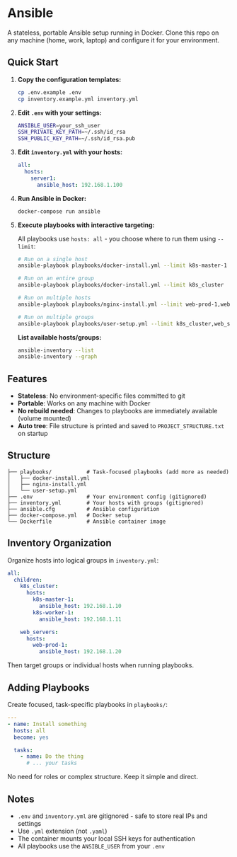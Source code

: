# Ansible

A stateless, portable Ansible setup running in Docker. Clone this repo on any machine (home, work, laptop) and configure it for your environment.

## Quick Start

1. **Copy the configuration templates:**
   ```bash
   cp .env.example .env
   cp inventory.example.yml inventory.yml
   ```

2. **Edit `.env` with your settings:**
   ```bash
   ANSIBLE_USER=your_ssh_user
   SSH_PRIVATE_KEY_PATH=~/.ssh/id_rsa
   SSH_PUBLIC_KEY_PATH=~/.ssh/id_rsa.pub
   ```

3. **Edit `inventory.yml` with your hosts:**
   ```yaml
   all:
     hosts:
       server1:
         ansible_host: 192.168.1.100
   ```

4. **Run Ansible in Docker:**
   ```bash
   docker-compose run ansible
   ```

5. **Execute playbooks with interactive targeting:**

   All playbooks use `hosts: all` - you choose where to run them using `--limit`:

   ```bash
   # Run on a single host
   ansible-playbook playbooks/docker-install.yml --limit k8s-master-1

   # Run on an entire group
   ansible-playbook playbooks/docker-install.yml --limit k8s_cluster

   # Run on multiple hosts
   ansible-playbook playbooks/nginx-install.yml --limit web-prod-1,web-prod-2

   # Run on multiple groups
   ansible-playbook playbooks/user-setup.yml --limit k8s_cluster,web_servers
   ```

   **List available hosts/groups:**
   ```bash
   ansible-inventory --list
   ansible-inventory --graph
   ```

## Features

- **Stateless**: No environment-specific files committed to git
- **Portable**: Works on any machine with Docker
- **No rebuild needed**: Changes to playbooks are immediately available (volume mounted)
- **Auto tree**: File structure is printed and saved to `PROJECT_STRUCTURE.txt` on startup

## Structure

```
├── playbooks/           # Task-focused playbooks (add more as needed)
│   ├── docker-install.yml
│   ├── nginx-install.yml
│   └── user-setup.yml
├── .env                 # Your environment config (gitignored)
├── inventory.yml        # Your hosts with groups (gitignored)
├── ansible.cfg          # Ansible configuration
├── docker-compose.yml   # Docker setup
└── Dockerfile           # Ansible container image
```

## Inventory Organization

Organize hosts into logical groups in `inventory.yml`:

```yaml
all:
  children:
    k8s_cluster:
      hosts:
        k8s-master-1:
          ansible_host: 192.168.1.10
        k8s-worker-1:
          ansible_host: 192.168.1.11

    web_servers:
      hosts:
        web-prod-1:
          ansible_host: 192.168.1.20
```

Then target groups or individual hosts when running playbooks.

## Adding Playbooks

Create focused, task-specific playbooks in `playbooks/`:

```yaml
---
- name: Install something
  hosts: all
  become: yes

  tasks:
    - name: Do the thing
      # ... your tasks
```

No need for roles or complex structure. Keep it simple and direct.

## Notes

- `.env` and `inventory.yml` are gitignored - safe to store real IPs and settings
- Use `.yml` extension (not `.yaml`)
- The container mounts your local SSH keys for authentication
- All playbooks use the `ANSIBLE_USER` from your `.env`
